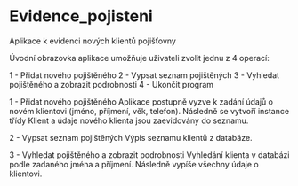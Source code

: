 # Evidence_pojisteni
Aplikace k evidenci nových klientů pojišťovny


Úvodní obrazovka aplikace umožňuje uživateli zvolit jednu z 4 operací:

1 - Přidat nového pojištěného
2 - Vypsat seznam pojištěných
3 - Vyhledat pojištěného a zobrazit podrobnosti
4 - Ukončit program

1 - Přidat nového pojištěného 
Aplikace postupně vyzve k zadání údajů o novém klientovi (jméno, příjmení, věk, telefon).
Následně se vytvoří instance třídy Klient a údaje nového klienta jsou zaevidovány do seznamu.

2 - Vypsat seznam pojištěných
Výpis seznamu klientů z databáze.

3 - Vyhledat pojištěného a zobrazit podrobnosti
Vyhledání klienta v databázi podle zadaného jména a příjmení. Následně vypíše všechny údaje o klientovi.
